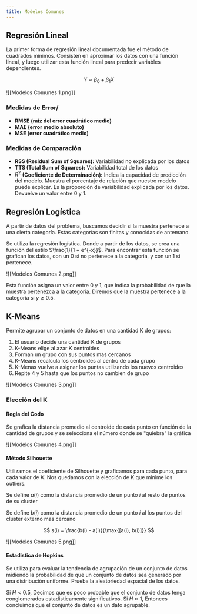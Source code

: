 ```yaml
---
title: Modelos Comunes
---
```


## Regresión Lineal

La primer forma de regresión lineal documentada fue el método de cuadrados mínimos. Consisten en aproximar los datos con una función lineal, y luego utilizar esta función lineal para predecir variables dependientes.

$$
Y \approx \beta_0 + \beta_1 X
$$

![[Modelos Comunes 1.png]]

### Medidas de Error/

- **RMSE (raíz del error cuadrático medio)**
- **MAE (error medio absoluto)**
- **MSE (error cuadrático medio)**

### Medidas de Comparación

- **RSS (Residual Sum of Squares):** Variabilidad no explicada por los datos
- **TTS (Total Sum of Squares):** Variabilidad total de los datos
- $R^2$ **(Coeficiente de Determinación):** Indica la capacidad de predicción del modelo. Muestra el porcentaje de relación que nuestro modelo puede explicar. Es la proporción de variabilidad explicada por los datos. Devuelve un valor entre 0 y 1.

## Regresión Logística

A partir de datos del problema, buscamos decidir si la muestra pertenece a una cierta categoría. Estas categorías son finitas y conocidas de antemano.

Se utiliza la regresión logística. Donde a partir de los datos, se crea una función del estilo $\frac{1}{1 + e^{-x}}$. Para encontrar esta función se grafican los datos, con un 0 si no pertenece a la categoria, y con un 1 si pertenece.

![[Modelos Comunes 2.png]]

Esta función asigna un valor entre 0 y 1, que indica la probabilidad de que la muestra pertenezca a la categoria. Diremos que la muestra pertenece a la categoria si $y \geq 0.5$.

## K-Means

Permite agrupar un conjunto de datos en una cantidad K de grupos:

1. El usuario decide una cantidad K de grupos
2. K-Means elige al azar K centroides
3. Forman un grupo con sus puntos mas cercanos
4. K-Means recalcula los centroides al centro de cada grupo
5. K-Menas vuelve a asignar los puntas utilizando los nuevos centroides
6. Repite 4 y 5 hasta que los puntos no cambien de grupo

![[Modelos Comunes 3.png]]

### Elección del K

#### Regla del Codo

Se grafica la distancia promedio al centroide de cada punto en función de la cantidad de grupos y se selecciona el número donde se "quiebra" la gráfica

![[Modelos Comunes 4.png]]

#### Método Silhouette

Utilizamos el coeficiente de Silhouette y graficamos para cada punto, para cada valor de $K$. Nos quedamos con la elección de K que minime los outliers.

Se define $a(i)$ como la distancia promedio de un punto $i$ al resto de puntos de su cluster

Se define $b(i)$ como la distancia promedio de un punto $i$ al los puntos del cluster externo mas cercano

$$
s(i) = \frac{b(i) - a(i)}{\max{[a(i), b(i)]}}
$$

![[Modelos Comunes 5.png]]

#### Estadistica de Hopkins

Se utiliza para evaluar la tendencia de agrupación de un conjunto de datos midiendo la probabilidad de que un conjunto de datos sea generado por una distribución uniforme. Prueba la aleatoriedad espacial de los datos.

Si $H < 0.5$, Decimos que es poco probable que el conjunto de datos tenga conglomerados estadisticamente significativos. Si $H \approx 1$, Entonces concluimos que el conjunto de datos es un dato agrupable.
